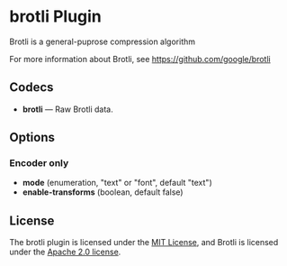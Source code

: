 # brotli Plugin #

Brotli is a general-puprose compression algorithm

For more information about Brotli, see https://github.com/google/brotli

## Codecs ##

- **brotli** — Raw Brotli data.

## Options ##

### Encoder only ###

- **mode** (enumeration, "text" or "font", default "text")
- **enable-transforms** (boolean, default false)

## License ##

The brotli plugin is licensed under the [MIT
License](http://opensource.org/licenses/MIT), and Brotli is licensed
under the [Apache 2.0
license](http://opensource.org/licenses/Apache-2.0).
